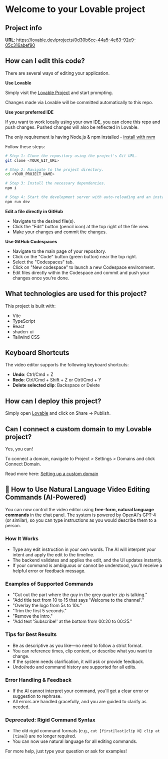 # Welcome to your Lovable project

## Project info

**URL**: https://lovable.dev/projects/0d30b6cc-44a5-4e63-92e9-05c316abef90

## How can I edit this code?

There are several ways of editing your application.

**Use Lovable**

Simply visit the [Lovable Project](https://lovable.dev/projects/0d30b6cc-44a5-4e63-92e9-05c316abef90) and start prompting.

Changes made via Lovable will be committed automatically to this repo.

**Use your preferred IDE**

If you want to work locally using your own IDE, you can clone this repo and push changes. Pushed changes will also be reflected in Lovable.

The only requirement is having Node.js & npm installed - [install with nvm](https://github.com/nvm-sh/nvm#installing-and-updating)

Follow these steps:

```sh
# Step 1: Clone the repository using the project's Git URL.
git clone <YOUR_GIT_URL>

# Step 2: Navigate to the project directory.
cd <YOUR_PROJECT_NAME>

# Step 3: Install the necessary dependencies.
npm i

# Step 4: Start the development server with auto-reloading and an instant preview.
npm run dev
```

**Edit a file directly in GitHub**

- Navigate to the desired file(s).
- Click the "Edit" button (pencil icon) at the top right of the file view.
- Make your changes and commit the changes.

**Use GitHub Codespaces**

- Navigate to the main page of your repository.
- Click on the "Code" button (green button) near the top right.
- Select the "Codespaces" tab.
- Click on "New codespace" to launch a new Codespace environment.
- Edit files directly within the Codespace and commit and push your changes once you're done.

## What technologies are used for this project?

This project is built with:

- Vite
- TypeScript
- React
- shadcn-ui
- Tailwind CSS

## Keyboard Shortcuts

The video editor supports the following keyboard shortcuts:

- **Undo**: Ctrl/Cmd + Z
- **Redo**: Ctrl/Cmd + Shift + Z or Ctrl/Cmd + Y
- **Delete selected clip**: Backspace or Delete

## How can I deploy this project?

Simply open [Lovable](https://lovable.dev/projects/0d30b6cc-44a5-4e63-92e9-05c316abef90) and click on Share -> Publish.

## Can I connect a custom domain to my Lovable project?

Yes, you can!

To connect a domain, navigate to Project > Settings > Domains and click Connect Domain.

Read more here: [Setting up a custom domain](https://docs.lovable.dev/tips-tricks/custom-domain#step-by-step-guide)

## 📝 How to Use Natural Language Video Editing Commands (AI-Powered)

You can now control the video editor using **free-form, natural language commands** in the chat panel. The system is powered by OpenAI's GPT-4 (or similar), so you can type instructions as you would describe them to a person.

### How It Works
- Type any edit instruction in your own words. The AI will interpret your intent and apply the edit to the timeline.
- The backend validates and applies the edit, and the UI updates instantly.
- If your command is ambiguous or cannot be understood, you'll receive a helpful error or feedback message.

### Examples of Supported Commands
- "Cut out the part where the guy in the grey quarter zip is talking."
- "Add title text from 10 to 15 that says 'Welcome to the channel'."
- "Overlay the logo from 5s to 10s."
- "Trim the first 5 seconds."
- "Remove the intro."
- "Add text 'Subscribe!' at the bottom from 00:20 to 00:25."

### Tips for Best Results
- Be as descriptive as you like—no need to follow a strict format.
- You can reference times, clip content, or describe what you want to change.
- If the system needs clarification, it will ask or provide feedback.
- Undo/redo and command history are supported for all edits.

### Error Handling & Feedback
- If the AI cannot interpret your command, you'll get a clear error or suggestion to rephrase.
- All errors are handled gracefully, and you are guided to clarify as needed.

### Deprecated: Rigid Command Syntax
- The old rigid command formats (e.g., `cut [first|last|clip N] clip at [time]`) are no longer required.
- You can now use natural language for all editing commands.

For more help, just type your question or ask for examples!

